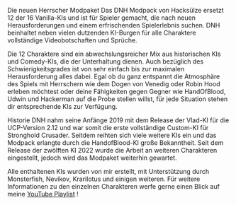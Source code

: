 Die neuen Herrscher Modpaket
Das DNH Modpack von Hacksülze ersetzt 12 der 16 Vanilla-KIs und ist für Spieler gemacht, die nach neuen Herausforderungen und einem erfrischenden Spielerlebnis suchen.
DNH beinhaltet neben vielen dutzenden KI-Burgen für alle Charaktere vollständige Videobotschaften und Sprüche.

Die 12 Charaktere sind ein abwechslungsreicher Mix aus historischen KIs und Comedy-KIs, die der Unterhaltung dienen.
Auch bezüglich des Schwierigkeitsgrades ist von sehr einfach bis zur maximalen Herausforderung alles dabei.
Egal ob du ganz entspannt die Atmosphäre des Spiels mit Herrschern wie dem Dogen von Venedig oder Robin Hood erleben möchtest oder deine Fähigkeiten gegen Gegner wie HandOfBlood, Udwin und Hackerman auf die Probe stellen willst, für jede Situation stehen dir entsprechende KIs zur Verfügung.

Historie
DNH nahm seine Anfänge 2019 mit dem Release der Vlad-KI für die UCP-Version 2.12 und war somit die erste vollständige Custom-KI für Stronghold Crusader.
Seitdem reihten sich viele weitere KIs ein und das Modpack erlangte durch die HandofBlood-KI große Bekanntheit.
Seit dem Release der zwölften KI 2022 wurde die Arbeit an weiteren Charakteren eingestellt, jedoch wird das Modpaket weiterhin gewartet.

Alle enthaltenen KIs wurden von mir erstellt, mit Unterstützung durch Monsterfish, Nevikov, Krarilotus und einigen weiteren.
Für weitere Informationen zu den einzelnen Charakteren werfe gerne einen Blick auf meine [YouTube Playlist](https://www.youtube.com/watch?v=05mSEZwmgZo&list=PLINOZtqxvjR7L55ukIJJDEMmq5qyhVCxL) !
